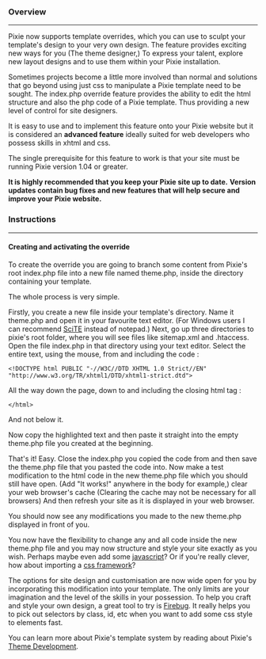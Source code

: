 ### Overview ###

---

Pixie now supports template overrides, which you can use to sculpt your template's design to your very own design.
The feature provides exciting new ways for you (The theme designer,) To express your talent, explore new layout designs and to use them within your Pixie installation.

Sometimes projects become a little more involved than normal and solutions that go beyond using just css to manipulate a Pixie template need to be sought.
The index.php override feature provides the ability to edit the html structure and also the php code of a Pixie template.
Thus providing a new level of control for site designers.

It is easy to use and to implement this feature onto your Pixie website but it is considered an **advanced feature** ideally suited for web developers who possess skills in xhtml and css.

The single prerequisite for this feature to work is that your site must be running Pixie version 1.04 or greater.

**It is highly recommended that you keep your Pixie site up to date.**
**Version updates contain bug fixes and new features that will help secure and improve your Pixie website.**



### Instructions ###

---

#### Creating and activating the override ####

To create the override you are going to branch some content from Pixie's root index.php
file into a new file named theme.php, inside the directory containing your template.

The whole process is very simple.

Firstly, you create a new file inside your template's directory. Name it
theme.php and open it in your favourite text editor.
(For Windows users I can recommend [SciTE](http://www.scintilla.org/SciTE.html) instead of notepad.)
Next, go up three directories to pixie's root folder, where you will
see files like sitemap.xml and .htaccess.
Open the file index.php in that directory using your text editor.
Select the entire text, using the mouse, from and including the code :

`<!DOCTYPE html PUBLIC "-//W3C//DTD XHTML 1.0 Strict//EN" "http://www.w3.org/TR/xhtml1/DTD/xhtml1-strict.dtd">`

All the way down the page, down to and including the closing html tag :

`</html>`

And not below it.

Now copy the highlighted text and then paste it straight into the empty theme.php file you created at the beginning.

That's it! Easy. Close the index.php you copied the code from and then save the theme.php file that you pasted the code into.
Now make a test modification to the html code in the new theme.php file which you should still have open. (Add "It works!" anywhere in the body for example,) clear your web browser's cache (Clearing the cache may not be necessary for all browsers) And then refresh your site as it is displayed in your web browser.

You should now see any modifications you made to the new theme.php displayed in front of you.

You now have the flexibility to change any and all code inside the new theme.php file and you may now structure and style your site exactly as you wish. Perhaps maybe even add some [javascript](http://jquery.com/)? Or if you're really clever, how about importing a [css framework](http://elements.projectdesigns.org/)?

The options for site design and customisation are now wide open for you by incorporating this modification into your template. The only limits are your imagination and the level of the skills in your possession.
To help you craft and style your own design, a great tool to try is [Firebug](http://getfirebug.com/). It really helps you to pick out selectors by class, id, etc when you want to add some css style to elements fast.

You can learn more about Pixie's template system by reading about Pixie's [Theme Development](http://www.getpixie.co.uk/support/article/theme-development/).